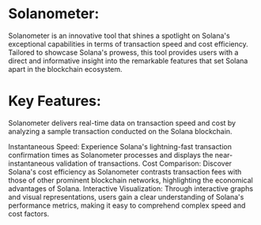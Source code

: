 # Solanometer:

Solanometer is an innovative tool that shines a spotlight on Solana's exceptional capabilities in terms of transaction speed and cost efficiency. Tailored to showcase Solana's prowess, this tool provides users with a direct and informative insight into the remarkable features that set Solana apart in the blockchain ecosystem.

# Key Features:
Solanometer delivers real-time data on transaction speed and cost by analyzing a sample transaction conducted on the Solana blockchain.

Instantaneous Speed: Experience Solana's lightning-fast transaction confirmation times as Solanometer processes and displays the near-instantaneous validation of transactions.
Cost Comparison: Discover Solana's cost efficiency as Solanometer contrasts transaction fees with those of other prominent blockchain networks, highlighting the economical advantages of Solana.
Interactive Visualization: Through interactive graphs and visual representations, users gain a clear understanding of Solana's performance metrics, making it easy to comprehend complex speed and cost factors.
